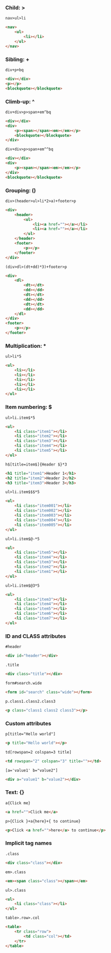 ### Child: >
`nav>ul>li`
```html
<nav>
	<ul>
		<li></li>
	</ul>
</nav>
```

### Sibling: +
`div+p+bq`
```html
<div></div>
<p></p>
<blockquote></blockquote>
```

### Climb-up: ^
`div+div>p>span+em^bq`
```html
<div></div>
<div>
	<p><span></span><em></em></p>
	<blockquote></blockquote>
</div>
```


`div+div>p>span+em^^bq`
```html
<div></div>
<div>
	<p><span></span><em></em></p>
</div>
<blockquote></blockquote>
```

### Grouping: ()
`div>(header>ul>li*2>a)+footer>p`
```html
<div>
	<header>
		<ul>
			<li><a href=""></a></li>
			<li><a href=""></a></li>
		</ul>
	</header>
	<footer>
		<p></p>
	</footer>
</div>
```


`(div>dl>(dt+dd)*3)+footer>p`
```html
<div>
	<dl>
		<dt></dt>
		<dd></dd>
		<dt></dt>
		<dd></dd>
		<dt></dt>
		<dd></dd>
	</dl>
</div>
<footer>
	<p></p>
</footer>
```

### Multiplication: *
`ul>li*5`
```html
<ul>
	<li></li>
	<li></li>
	<li></li>
	<li></li>
	<li></li>
</ul>
```

### Item numbering: $
`ul>li.item$*5`
```html
<ul>
	<li class="item1"></li>
	<li class="item2"></li>
	<li class="item3"></li>
	<li class="item4"></li>
	<li class="item5"></li>
</ul>
```


`h$[title=item$]{Header $}*3`
```html
<h1 title="item1">Header 1</h1>
<h2 title="item2">Header 2</h2>
<h3 title="item3">Header 3</h3>
```


`ul>li.item$$$*5`
```html
<ul>
	<li class="item001"></li>
	<li class="item002"></li>
	<li class="item003"></li>
	<li class="item004"></li>
	<li class="item005"></li>
</ul>
```


`ul>li.item$@-*5`
```html
<ul>
	<li class="item5"></li>
	<li class="item4"></li>
	<li class="item3"></li>
	<li class="item2"></li>
	<li class="item1"></li>
</ul>
```


`ul>li.item$@3*5`
```html
<ul>
	<li class="item3"></li>
	<li class="item4"></li>
	<li class="item5"></li>
	<li class="item6"></li>
	<li class="item7"></li>
</ul>
```

### ID and CLASS attributes
`#header`
```html
<div id="header"></div>
```


`.title`
```html
<div class="title"></div>
```


`form#search.wide`
```html
<form id="search" class="wide"></form>
```


`p.class1.class2.class3`
```html
<p class="class1 class2 class3"></p>
```

### Custom attributes
`p[title="Hello world"]`
```html
<p title="Hello world"></p>
```


`td[rowspan=2 colspan=3 title]`
```html
<td rowspan="2" colspan="3" title=""></td>
```


`[a='value1' b="value2"]`
```html
<div a="value1" b="value2"></div>
```

### Text: {}
`a{Click me}`
```html
<a href="">Click me</a>
```


`p>{Click }+a{here}+{ to continue}`
```html
<p>Click <a href="">here</a> to continue</p>
```

### Implicit tag names
`.class`
```html 
<div class="class"></div>
```


`em>.class`
```html
<em><span class="class"></span></em>
```


`ul>.class`
```html
<ul>
	<li class="class"></li>
</ul>
```


`table>.row>.col`
```html
<table>
	<tr class="row">
		<td class="col"></td>
	</tr>
</table>
```